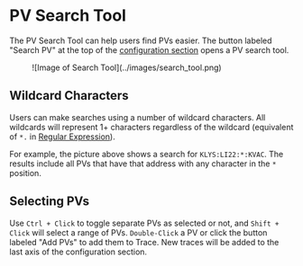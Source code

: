 # PV Search Tool

The PV Search Tool can help users find PVs easier.
The button labeled "Search PV" at the top of the [configuration section] opens a PV search tool.

  [configuration section]: ../overview/config_section.md

<figure markdown="span">
  ![Image of Search Tool](../images/search_tool.png)
</figure>


## Wildcard Characters

Users can make searches using a number of wildcard characters.
All wildcards will represent 1+ characters regardless of the wildcard (equivalent of `*.` in [Regular Expression]).

  [Regular Expression]: https://developer.mozilla.org/en-US/docs/Web/JavaScript/Reference/Regular_expressions/Wildcard

For example, the picture above shows a search for `KLYS:LI22:*:KVAC`.
The results include all PVs that have that address with any character in the `*` position.


## Selecting PVs

Use `Ctrl + Click` to toggle separate PVs as selected or not, and `Shift + Click` will select a range of PVs.
`Double-Click` a PV or click the button labeled "Add PVs" to add them to Trace.
New traces will be added to the last axis of the configuration section.
